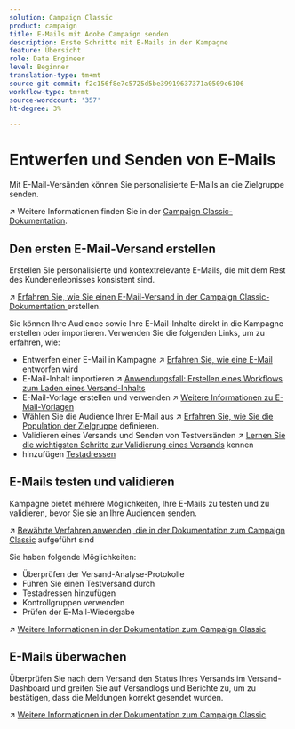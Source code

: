 ```yaml
---
solution: Campaign Classic
product: campaign
title: E-Mails mit Adobe Campaign senden
description: Erste Schritte mit E-Mails in der Kampagne
feature: Übersicht
role: Data Engineer
level: Beginner
translation-type: tm+mt
source-git-commit: f2c156f8e7c5725d5be39919637371a0509c6106
workflow-type: tm+mt
source-wordcount: '357'
ht-degree: 3%

---
```


# Entwerfen und Senden von E-Mails

Mit E-Mail-Versänden können Sie personalisierte E-Mails an die Zielgruppe senden.

:arrow_upper_right: Weitere Informationen finden Sie in der [Campaign Classic-Dokumentation](https://experienceleague.adobe.com/docs/campaign-classic/using/sending-messages/sending-emails/about-email-channel.html).

## Den ersten E-Mail-Versand erstellen

Erstellen Sie personalisierte und kontextrelevante E-Mails, die mit dem Rest des Kundenerlebnisses konsistent sind.

:arrow_upper_right: [Erfahren Sie, wie Sie einen E-Mail-Versand in der Campaign Classic-Dokumentation ](https://experienceleague.adobe.com/docs/campaign-classic/using/designing-content/editing-html-content/use-case--creating-an-email-delivery.html) erstellen.

Sie können Ihre Audience sowie Ihre E-Mail-Inhalte direkt in die Kampagne erstellen oder importieren. Verwenden Sie die folgenden Links, um zu erfahren, wie:

* Entwerfen einer E-Mail in Kampagne
:arrow_upper_right: [Erfahren Sie, wie eine E-Mail ](https://experienceleague.adobe.com/docs/campaign-classic/using/sending-messages/sending-emails/defining-the-email-content.html) entworfen wird
* E-Mail-Inhalt importieren
:arrow_upper_right: [Anwendungsfall: Erstellen eines Workflows zum Laden eines Versand-Inhalts](https://experienceleague.adobe.com/docs/campaign-classic/using/automating-with-workflows/use-cases/deliveries/loading-delivery-content.html)
* E-Mail-Vorlage erstellen und verwenden
:arrow_upper_right: [Weitere Informationen zu E-Mail-Vorlagen](https://experienceleague.adobe.com/docs/campaign-classic/using/sending-messages/using-delivery-templates/about-templates.html)
* Wählen Sie die Audience Ihrer E-Mail aus
:arrow_upper_right: [Erfahren Sie, wie Sie die Population der Zielgruppe](https://experienceleague.adobe.com/docs/campaign-classic/using/sending-messages/key-steps-when-creating-a-delivery/steps-defining-the-target-population.html) definieren.
* Validieren eines Versands und Senden von Testversänden
:arrow_upper_right: [Lernen Sie die wichtigsten Schritte zur Validierung eines Versands](https://experienceleague.adobe.com/docs/campaign-classic/using/sending-messages/key-steps-when-creating-a-delivery/steps-validating-the-delivery.html) kennen
* hinzufügen [Testadressen](https://experienceleague.adobe.com/docs/campaign-classic/using/sending-messages/using-seed-addresses/about-seed-addresses.html)

## E-Mails testen und validieren

Kampagne bietet mehrere Möglichkeiten, Ihre E-Mails zu testen und zu validieren, bevor Sie sie an Ihre Audiencen senden.

:arrow_upper_right: [Bewährte Verfahren anwenden, die in der Dokumentation zum Campaign Classic](https://experienceleague.adobe.com/docs/campaign-classic/using/sending-messages/key-steps-when-creating-a-delivery/delivery-bestpractices/check-before-sending.html) aufgeführt sind

Sie haben folgende Möglichkeiten:

* Überprüfen der Versand-Analyse-Protokolle
* Führen Sie einen Testversand durch
* Testadressen hinzufügen
* Kontrollgruppen verwenden
* Prüfen der E-Mail-Wiedergabe

:arrow_upper_right: [Weitere Informationen in der Dokumentation zum Campaign Classic](https://experienceleague.adobe.com/docs/campaign-classic/using/sending-messages/key-steps-when-creating-a-delivery/steps-validating-the-delivery.html)

## E-Mails überwachen

Überprüfen Sie nach dem Versand den Status Ihres Versands im Versand-Dashboard und greifen Sie auf Versandlogs und Berichte zu, um zu bestätigen, dass die Meldungen korrekt gesendet wurden.

:arrow_upper_right: [Weitere Informationen in der Dokumentation zum Campaign Classic](https://experienceleague.adobe.com/docs/campaign-classic/using/sending-messages/key-steps-when-creating-a-delivery/delivery-bestpractices/track-and-monitor.html)


